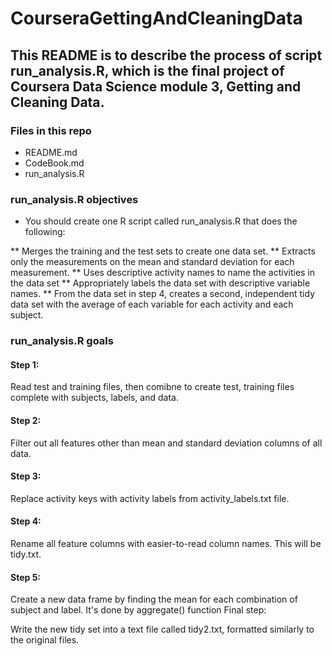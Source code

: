 # CourseraGettingAndCleaningData

## This README is to describe the process of script run_analysis.R, which is the final project of Coursera Data Science module 3, Getting and Cleaning Data.

### Files in this repo

* README.md
* CodeBook.md
* run_analysis.R

### run_analysis.R objectives

* You should create one R script called run_analysis.R that does the following: 

** Merges the training and the test sets to create one data set.
** Extracts only the measurements on the mean and standard deviation for each measurement.
** Uses descriptive activity names to name the activities in the data set
** Appropriately labels the data set with descriptive variable names.
** From the data set in step 4, creates a second, independent tidy data set with the average of each variable for each activity and each subject.

### run_analysis.R goals

#### Step 1:

Read test and training files, then comibne to create test, training files complete with subjects, labels, and data.

#### Step 2:

Filter out all features other than mean and standard deviation columns of all data.

#### Step 3:

Replace activity keys with activity labels from activity_labels.txt file.

#### Step 4:

Rename all feature columns with easier-to-read column names.  This will be tidy.txt.

#### Step 5:

Create a new data frame by finding the mean for each combination of subject and label. It's done by aggregate() function
Final step:

Write the new tidy set into a text file called tidy2.txt, formatted similarly to the original files.